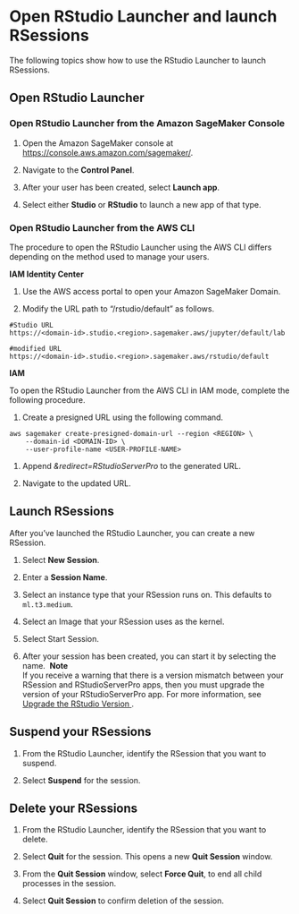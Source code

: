 # Open RStudio Launcher and launch RSessions<a name="rstudio-launcher"></a>

 The following topics show how to use the RStudio Launcher to launch RSessions\. 

## Open RStudio Launcher<a name="rstudio-launcher-open"></a>

### Open RStudio Launcher from the Amazon SageMaker Console<a name="rstudio-launcher-console"></a>

1. Open the Amazon SageMaker console at [https://console\.aws\.amazon\.com/sagemaker/](https://console.aws.amazon.com/sagemaker/)\.

1.  Navigate to the **Control Panel**\.

1.  After your user has been created, select **Launch app**\. 

1.  Select either **Studio** or **RStudio** to launch a new app of that type\. 

### Open RStudio Launcher from the AWS CLI<a name="rstudio-launcher-cli"></a>

The procedure to open the RStudio Launcher using the AWS CLI differs depending on the method used to manage your users\. 

 **IAM Identity Center** 

1.  Use the AWS access portal to open your Amazon SageMaker Domain\. 

1.  Modify the URL path to “/rstudio/default” as follows\. 

   ```
   #Studio URL
   https://<domain-id>.studio.<region>.sagemaker.aws/jupyter/default/lab
   
   #modified URL
   https://<domain-id>.studio.<region>.sagemaker.aws/rstudio/default
   ```

 **IAM** 

 To open the RStudio Launcher from the AWS CLI in IAM mode, complete the following procedure\. 

1.  Create a presigned URL using the following command\. 

   ```
   aws sagemaker create-presigned-domain-url --region <REGION> \
       --domain-id <DOMAIN-ID> \
       --user-profile-name <USER-PROFILE-NAME>
   ```

1.  Append *&redirect=RStudioServerPro* to the generated URL\. 

1.  Navigate to the updated URL\. 

## Launch RSessions<a name="rstudio-launcher-launch"></a>

 After you’ve launched the RStudio Launcher, you can create a new RSession\. 

1.  Select **New Session**\. 

1.  Enter a **Session Name**\. 

1.  Select an instance type that your RSession runs on\. This defaults to `ml.t3.medium`\.

1.  Select an Image that your RSession uses as the kernel\. 

1.  Select Start Session\. 

1.  After your session has been created, you can start it by selecting the name\.  
**Note**  
If you receive a warning that there is a version mismatch between your RSession and RStudioServerPro apps, then you must upgrade the version of your RStudioServerPro app\. For more information, see [Upgrade the RStudio Version ](rstudio-version.md)\.

## Suspend your RSessions<a name="rstudio-launcher-suspend"></a>

1. From the RStudio Launcher, identify the RSession that you want to suspend\. 

1. Select **Suspend** for the session\. 

## Delete your RSessions<a name="rstudio-launcher-delete"></a>

1. From the RStudio Launcher, identify the RSession that you want to delete\. 

1. Select **Quit** for the session\. This opens a new **Quit Session** window\. 

1. From the **Quit Session** window, select **Force Quit**, to end all child processes in the session\.

1. Select **Quit Session** to confirm deletion of the session\.